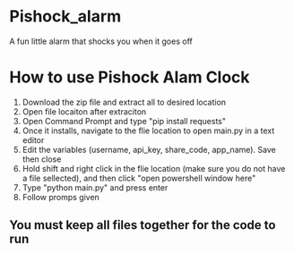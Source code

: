 # Pishock_alarm
A fun little alarm that shocks you when it goes off


# How to use Pishock Alam Clock

1. Download the zip file and extract all to desired location
2. Open file locaiton after extraciton
3. Open Command Prompt and type "pip install requests"
5. Once it installs, navigate to the flie location to open main.py in a text editor
6. Edit the variables (username, api_key, share_code, app_name). Save then close
7. Hold shift and right click in the flie location (make sure you do not have a file sellected), and then click "open powershell window here"
8. Type "python main.py" and press enter
9. Follow promps given

## You must keep all files together for the code to run
